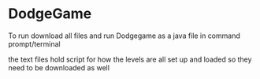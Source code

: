 # DodgeGame
To run download all files and run Dodgegame as a java file in command prompt/terminal

the text files hold script for how the levels are all set up and loaded so they need to be downloaded as well
